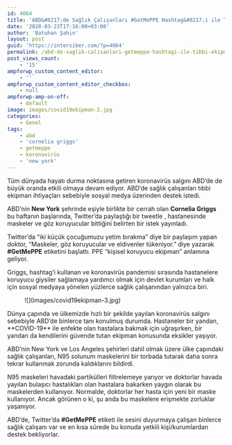 ```yaml
---
id: 4064
title: 'ABD&#8217;de Sağlık Çalışanları #GetMePPE Hashtag&#8217;i ile Tıbbi Ekipman İstiyor'
date: '2020-03-23T17:16:00+03:00'
author: 'Batuhan Şahin'
layout: post
guid: 'https://intersiber.com/?p=4064'
permalink: /abd-de-saglik-calisanlari-getmeppe-hashtagi-ile-tibbi-ekipman-istiyor/
post_views_count:
    - '15'
ampforwp_custom_content_editor:
    - ''
ampforwp_custom_content_editor_checkbox:
    - null
ampforwp-amp-on-off:
    - default
image: images/covid19ekipman-2.jpg
categories:
    - Genel
tags:
    - abd
    - 'cornelia griggs'
    - getmeppe
    - koronavirüs
    - 'new york'
---
```


Tüm dünyada hayatı durma noktasına getiren koronavirüs salgını ABD’de de büyük oranda etkili olmaya devam ediyor. ABD’de sağlık çalışanları tıbbi ekipman ihtiyaçları sebebiyle sosyal medya üzerinden destek istedi.

ABD’nin **New York** şehrinde eşiyle birlikte bir cerrah olan **Cornelia Griggs** bu haftanın başlarında, Twitter’da paylaştığı bir tweetle , hastanesinde maskeler ve göz koruyucular bittiğini belirten bir istek yayınladı.

Twitter’da “iki küçük çocuğumuzu yetim bırakma” diye bir paylaşım yapan doktor, “Maskeler, göz koruyucular ve eldivenler tükeniyor.” diye yazarak **\#GetMePPE** etiketini başlattı. PPE “kişisel koruyucu ekipman” anlamına geliyor.

Griggs, hashtag’i kullanan ve koronavirüs pandemisi sırasında hastanelere koruyucu giysiler sağlamaya yardımcı olmak için devlet kurumları ve halk için sosyal medyaya yönelen yüzlerce sağlık çalışanından yalnızca biri.

<figure class="wp-block-image size-large">![](images/covid19ekipman-3.jpg)</figure>Dünya çapında ve ülkemizde hızlı bir şekilde yayılan koronavirüs salgını sebebiyle ABD’de binlerce tanı konulmuş durumda. Hastaneler bir yandan, **COVID-19** ile enfekte olan hastalara bakmak için uğraşırken, bir yandan da kendilerini güvende tutan ekipman konusunda eksikler yaşıyor.

ABD’nin New York ve Los Angeles şehirleri dahil olmak üzere ülke çapındaki sağlık çalışanları, N95 solunum maskelerini bir torbada tutarak daha sonra tekrar kullanmak zorunda kaldıklarını bildirdi.

N95 maskeleri havadaki partikülleri filtrelemeye yarıyor ve doktorlar havada yayılan bulaşıcı hastalıkları olan hastalara bakarken yaygın olarak bu maskelerden kullanıyor. Normalde, doktorlar her hasta için yeni bir maske kullanıyor. Ancak görünen o ki, şu anda bu maskelere erişmekte zorluklar yaşanıyor.

ABD’de, Twitter’da **\#GetMePPE** etiketi ile sesini duyurmaya çalışan binlerce sağlık çalışanı var ve en kısa sürede bu konuda yetkili kişi/kurumlardan destek bekliyorlar.